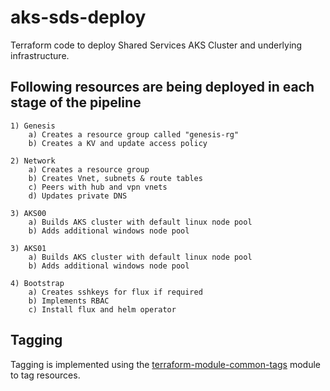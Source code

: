 # aks-sds-deploy
Terraform code to deploy Shared Services AKS Cluster and underlying infrastructure.

## Following resources are being deployed in each stage of the pipeline

    1) Genesis
        a) Creates a resource group called "genesis-rg"
        b) Creates a KV and update access policy
        
    2) Network
        a) Creates a resource group
        b) Creates Vnet, subnets & route tables
        c) Peers with hub and vpn vnets
        d) Updates private DNS
        
    3) AKS00
        a) Builds AKS cluster with default linux node pool
        b) Adds additional windows node pool

    3) AKS01
        a) Builds AKS cluster with default linux node pool
        b) Adds additional windows node pool
        
    4) Bootstrap
        a) Creates sshkeys for flux if required
        b) Implements RBAC
        c) Install flux and helm operator
        
 ## Tagging
 Tagging is implemented using the [terraform-module-common-tags](https://github.com/hmcts/terraform-module-common-tags) module to tag
 resources.